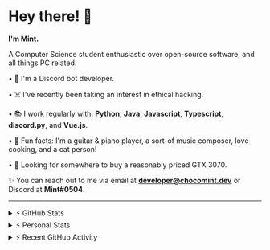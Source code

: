 # Hey there! 👋

**I'm Mint.**

A Computer Science student enthusiastic over open-source software, and all things PC related.

• 👾 I'm a Discord bot developer.

• ☠️ I've recently been taking an interest in ethical hacking.

• 📚 I work regularly with: **Python**, **Java**, **Javascript**, **Typescript**, **discord.py**, and **Vue.js**.

• 🍛 Fun facts: I'm a guitar & piano player, a sort-of music composer, love cooking, and a cat person!

• 🔎 Looking for somewhere to buy a reasonably priced GTX 3070.

✨ You can reach out to me via email at **developer@chocomint.dev** or Discord at **Mint#0504**.

---

<details>
    <summary>⚡ GitHub Stats</summary>

<img height="160px" align="center" alt="Mint's GitHub Stats" src="https://github-readme-stats-lunarmint.vercel.app/api?username=lunarmint&count_private=true&show_icons=true&hide_title=true&hide_border=true&title_color=00ffdf&icon_color=00ffdf&text_color=141823&bg_color=0,4158d0,c850c0,ffcc70&include_all_commits=false"/>

<img align="center" alt="Mint's Most Used Languages" src="https://github-readme-stats-lunarmint.vercel.app/api/top-langs/?username=lunarmint&hide_title=true&hide_border=true&langs_count=8&layout=compact&title_color=141823&bg_color=0,ffcc70,c850c0,4158d0"/>

</details>

<details>
    <summary>⚡ Personal Stats</summary>

<!--START_SECTION:waka-->
![Profile Views](http://img.shields.io/badge/Profile%20Views-15-blue)

![Lines of code](https://img.shields.io/badge/From%20Hello%20World%20I%27ve%20Written-165083%20lines%20of%20code-blue)

**I'm a Night 🦉** 

```text
🌞 Morning    86 commits     ██████░░░░░░░░░░░░░░░░░░░   25.0% 
🌆 Daytime    85 commits     ██████░░░░░░░░░░░░░░░░░░░   24.71% 
🌃 Evening    108 commits    ███████░░░░░░░░░░░░░░░░░░   31.4% 
🌙 Night      65 commits     ████░░░░░░░░░░░░░░░░░░░░░   18.9%

```
📅 **I'm Most Productive on Thursday** 

```text
Monday       72 commits     █████░░░░░░░░░░░░░░░░░░░░   20.93% 
Tuesday      44 commits     ███░░░░░░░░░░░░░░░░░░░░░░   12.79% 
Wednesday    32 commits     ██░░░░░░░░░░░░░░░░░░░░░░░   9.3% 
Thursday     86 commits     ██████░░░░░░░░░░░░░░░░░░░   25.0% 
Friday       47 commits     ███░░░░░░░░░░░░░░░░░░░░░░   13.66% 
Saturday     35 commits     ██░░░░░░░░░░░░░░░░░░░░░░░   10.17% 
Sunday       28 commits     ██░░░░░░░░░░░░░░░░░░░░░░░   8.14%

```


📊 **This Week I Spent My Time On** 

```text
💬 Programming Languages: 
Python                   8 hrs 29 mins       ███████████████████░░░░░░   75.61% 
Other                    56 mins             ██░░░░░░░░░░░░░░░░░░░░░░░   8.45% 
YAML                     56 mins             ██░░░░░░░░░░░░░░░░░░░░░░░   8.38% 
Text                     19 mins             ░░░░░░░░░░░░░░░░░░░░░░░░░   2.95% 
HTML                     18 mins             ░░░░░░░░░░░░░░░░░░░░░░░░░   2.79%

🔥 Editors: 
PyCharm                  11 hrs 14 mins      █████████████████████████   100.0%

🐱‍💻 Projects: 
spotipyn                 10 hrs 54 mins      ████████████████████████░   97.01% 
Chiya                    19 mins             ░░░░░░░░░░░░░░░░░░░░░░░░░   2.91% 
test                     0 secs              ░░░░░░░░░░░░░░░░░░░░░░░░░   0.05% 
Unknown Project          0 secs              ░░░░░░░░░░░░░░░░░░░░░░░░░   0.02%

💻 Operating System: 
Windows                  11 hrs 14 mins      █████████████████████████   100.0%

```

**I Mostly Code in Python** 

```text
Python                   7 repos             ████████░░░░░░░░░░░░░░░░░   31.82% 
C                        5 repos             █████░░░░░░░░░░░░░░░░░░░░   22.73% 
Java                     3 repos             ███░░░░░░░░░░░░░░░░░░░░░░   13.64% 
Clojure                  2 repos             ██░░░░░░░░░░░░░░░░░░░░░░░   9.09% 
Scala                    2 repos             ██░░░░░░░░░░░░░░░░░░░░░░░   9.09%

```



 Last Updated on 29/10/2021
<!--END_SECTION:waka-->

</details>

<details>
    <summary>⚡ Recent GitHub Activity</summary>

<!--START_SECTION:activity-->
1. 💪 Opened PR [#120](https://github.com/ranimepiracy/chiya/pull/120) in [ranimepiracy/chiya](https://github.com/ranimepiracy/chiya)
2. ❗️ Closed issue [#71](https://github.com/ranimepiracy/chiya/issues/71) in [ranimepiracy/chiya](https://github.com/ranimepiracy/chiya)
3. ❗️ Closed issue [#78](https://github.com/ranimepiracy/chiya/issues/78) in [ranimepiracy/chiya](https://github.com/ranimepiracy/chiya)
4. 💪 Opened PR [#114](https://github.com/ranimepiracy/chiya/pull/114) in [ranimepiracy/chiya](https://github.com/ranimepiracy/chiya)
5. 💪 Opened PR [#113](https://github.com/ranimepiracy/chiya/pull/113) in [ranimepiracy/chiya](https://github.com/ranimepiracy/chiya)
<!--END_SECTION:activity-->

</details>
